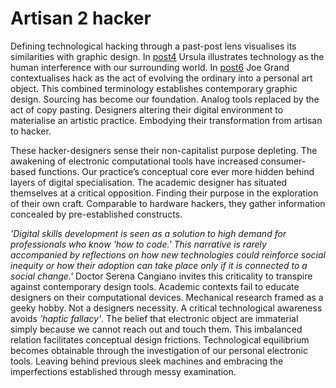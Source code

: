 # Artisan 2 hacker
Defining technological hacking through a past-post lens visualises its similarities with graphic design. In <a href=#post-post4>post4</a> Ursula illustrates technology as the human interference with our surrounding world. In <a href=#post-post6>post6</a> Joe Grand contextualises hack as the act of evolving the ordinary into a personal art object. This combined terminology establishes contemporary graphic design. Sourcing has become our foundation. Analog tools replaced by the act of copy pasting. Designers altering their digital environment to materialise an artistic practice. Embodying their transformation from artisan to hacker.


These hacker-designers sense their non-capitalist purpose depleting. The awakening of electronic computational tools have increased consumer-based functions. Our practice’s conceptual core ever more hidden behind layers of digital specialisation. The academic designer has situated themselves at a critical opposition. Finding their purpose in the exploration of their own craft. Comparable to hardware hackers, they gather information concealed by pre-established constructs.


*'Digital skills development is seen as a solution to high demand for professionals who know *'how to code.'* This narrative is rarely accompanied by reflections on how new technologies could reinforce social inequity or how their adoption can take place only if it is connected to a social change.'* Doctor Serena Cangiano invites this criticality to transpire against contemporary design tools. Academic contexts fail to educate designers on their computational devices. Mechanical research framed as a geeky hobby. Not a designers necessity. A critical technological awareness avoids *'haptic fallacy'*. The belief that electronic object are immaterial simply because we cannot reach out and touch them. This imbalanced relation facilitates conceptual design frictions. Technological equilibrium becomes obtainable through the investigation of our personal electronic tools. Leaving behind previous sleek machines and embracing the imperfections established through messy examination. 
